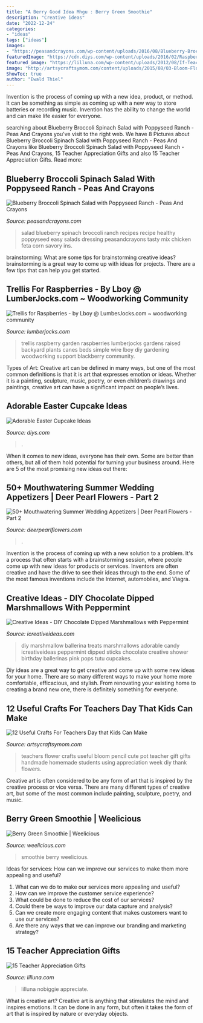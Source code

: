 ```yaml
---
title: "A Berry Good Idea Mhgu : Berry Green Smoothie"
description: "Creative ideas"
date: "2022-12-24"
categories:
- "ideas"
tags: ["ideas"]
images:
- "https://peasandcrayons.com/wp-content/uploads/2016/08/Blueberry-Broccoli-Spinach-Salad-Poppyseed-Ranch-dressing-recipe-6953.jpg"
featuredImage: "https://cdn.diys.com/wp-content/uploads/2016/02/Raspberry-Easter-egg-cupcakes-683x1024.jpg"
featured_image: "https://lilluna.com/wp-content/uploads/2012/08/If-Teachers-Were-Apples-Id-Pick-You-CUTE-gift-idea-and-free-print-on-lilluna.com-.jpg"
image: "http://artsycraftsymom.com/content/uploads/2015/08/03-Bloom-Flower-Pot-669x900.jpg"
ShowToc: true
author: "Ewald Thiel"
---
```



Invention is the process of coming up with a new idea, product, or method. It can be something as simple as coming up with a new way to store batteries or recording music. Invention has the ability to change the world and can make life easier for everyone.

	

		
searching about Blueberry Broccoli Spinach Salad with Poppyseed Ranch - Peas And Crayons you've visit to the right web. We have 8 Pictures about Blueberry Broccoli Spinach Salad with Poppyseed Ranch - Peas And Crayons like Blueberry Broccoli Spinach Salad with Poppyseed Ranch - Peas And Crayons, 15 Teacher Appreciation Gifts and also 15 Teacher Appreciation Gifts. Read more:
		
    
## Blueberry Broccoli Spinach Salad With Poppyseed Ranch - Peas And Crayons

<img loading=lazy src="https://peasandcrayons.com/wp-content/uploads/2016/08/Blueberry-Broccoli-Spinach-Salad-Poppyseed-Ranch-dressing-recipe-6953.jpg" onerror="this.onerror=null;this.src='https://tse1.mm.bing.net/th?id=OIP.LFM4gU1EDMHHwJpJQ5k8xQHaLJ&amp;pid=15.1';" alt="Blueberry Broccoli Spinach Salad with Poppyseed Ranch - Peas And Crayons">

_Source: peasandcrayons.com_

>salad blueberry spinach broccoli ranch recipes recipe healthy poppyseed easy salads dressing peasandcrayons tasty mix chicken feta corn savory ins. 

	

brainstorming: What are some tips for brainstorming creative ideas?
brainstorming is a great way to come up with ideas for projects. There are a few tips that can help you get started.

    
## Trellis For Raspberries - By Lboy @ LumberJocks.com ~ Woodworking Community

<img loading=lazy src="https://www.lumberjocks.com/assets/pictures/projects/406535-438x.jpg?1460493287" onerror="this.onerror=null;this.src='https://tse2.mm.bing.net/th?id=OIP.g1SjGZjmrjjhd7s1JzlinwHaFh&amp;pid=15.1';" alt="Trellis for Raspberries - by Lboy @ LumberJocks.com ~ woodworking community">

_Source: lumberjocks.com_

>trellis raspberry garden raspberries lumberjocks gardens raised backyard plants canes beds simple wire lboy diy gardening woodworking support blackberry community. 

	

Types of Art:
Creative art can be defined in many ways, but one of the most common definitions is that it is art that expresses emotion or ideas. Whether it is a painting, sculpture, music, poetry, or even children’s drawings and paintings, creative art can have a significant impact on people’s lives.

    
## Adorable Easter Cupcake Ideas

<img loading=lazy src="https://cdn.diys.com/wp-content/uploads/2016/02/Raspberry-Easter-egg-cupcakes-683x1024.jpg" onerror="this.onerror=null;this.src='https://tse1.mm.bing.net/th?id=OIP.UUYCMs1DemYa2YdHAZn0rwHaLG&amp;pid=15.1';" alt="Adorable Easter Cupcake Ideas">

_Source: diys.com_

>. 

	

When it comes to new ideas, everyone has their own. Some are better than others, but all of them hold potential for turning your business around. Here are 5 of the most promising new ideas out there: 

    
## 50+ Mouthwatering Summer Wedding Appetizers | Deer Pearl Flowers - Part 2

<img loading=lazy src="https://www.deerpearlflowers.com/wp-content/uploads/2015/04/wedding-appetizer-ideas.jpg" onerror="this.onerror=null;this.src='https://tse1.mm.bing.net/th?id=OIP.0xg20DhcQvJgjUw8bSTVOwHaLE&amp;pid=15.1';" alt="50+ Mouthwatering Summer Wedding Appetizers | Deer Pearl Flowers - Part 2">

_Source: deerpearlflowers.com_

>. 

	

Invention is the process of coming up with a new solution to a problem. It's a process that often starts with a brainstorming session, where people come up with new ideas for products or services. Inventors are often creative and have the drive to see their ideas through to the end. Some of the most famous inventions include the Internet, automobiles, and Viagra.

    
## Creative Ideas - DIY Chocolate Dipped Marshmallows With Peppermint

<img loading=lazy src="http://www.icreativeideas.com/wp-content/uploads/2014/08/How-to-DIY-Adorable-Marshmallow-Ballerina-Treats.jpg" onerror="this.onerror=null;this.src='https://tse1.mm.bing.net/th?id=OIP.CfBwUfwaWzdcIaFRGz1MMwHaGL&amp;pid=15.1';" alt="Creative Ideas - DIY Chocolate Dipped Marshmallows with Peppermint">

_Source: icreativeideas.com_

>diy marshmallow ballerina treats marshmallows adorable candy icreativeideas peppermint dipped sticks chocolate creative shower birthday ballerinas pink pops tutu cupcakes. 

	

Diy ideas are a great way to get creative and come up with some new ideas for your home. There are so many different ways to make your home more comfortable, efficacious, and stylish. From renovating your existing home to creating a brand new one, there is definitely something for everyone.

    
## 12 Useful Crafts For Teachers Day That Kids Can Make

<img loading=lazy src="http://artsycraftsymom.com/content/uploads/2015/08/03-Bloom-Flower-Pot-669x900.jpg" onerror="this.onerror=null;this.src='https://tse4.mm.bing.net/th?id=OIP.dWR7_V86ie2NqlHGnpyQLQHaJ9&amp;pid=15.1';" alt="12 Useful Crafts For Teachers Day that Kids Can Make">

_Source: artsycraftsymom.com_

>teachers flower crafts useful bloom pencil cute pot teacher gift gifts handmade homemade students using appreciation week diy thank flowers. 

	

Creative art is often considered to be any form of art that is inspired by the creative process or vice versa. There are many different types of creative art, but some of the most common include painting, sculpture, poetry, and music.

    
## Berry Green Smoothie | Weelicious

<img loading=lazy src="https://weelicious.com/uploads/Berry-Green-Smoothie-1.jpg" onerror="this.onerror=null;this.src='https://tse2.mm.bing.net/th?id=OIP.AonTRdYO5pKwQP63RFuCTQHaLH&amp;pid=15.1';" alt="Berry Green Smoothie | Weelicious">

_Source: weelicious.com_

>smoothie berry weelicious. 

	

Ideas for services: How can we improve our services to make them more appealing and useful?
1. What can we do to make our services more appealing and useful? 
2. How can we improve the customer service experience? 
3. What could be done to reduce the cost of our services? 
4. Could there be ways to improve our data capture and analysis? 
5. Can we create more engaging content that makes customers want to use our services? 
6. Are there any ways that we can improve our branding and marketing strategy?

    
## 15 Teacher Appreciation Gifts

<img loading=lazy src="https://lilluna.com/wp-content/uploads/2012/08/If-Teachers-Were-Apples-Id-Pick-You-CUTE-gift-idea-and-free-print-on-lilluna.com-.jpg" onerror="this.onerror=null;this.src='https://tse1.mm.bing.net/th?id=OIP._tQcOV_WoX9lFqU5VM-7jAHaLH&amp;pid=15.1';" alt="15 Teacher Appreciation Gifts">

_Source: lilluna.com_

>lilluna nobiggie appreciate. 

	

What is creative art?
Creative art is anything that stimulates the mind and inspires emotions. It can be done in any form, but often it takes the form of art that is inspired by nature or everyday objects.

